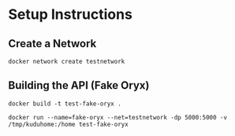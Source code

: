 # Setup Instructions

## Create a Network
`docker network create testnetwork`

## Building the API (Fake Oryx)

`docker build -t test-fake-oryx .`

`docker run --name=fake-oryx --net=testnetwork -dp 5000:5000 -v /tmp/kuduhome:/home test-fake-oryx`
